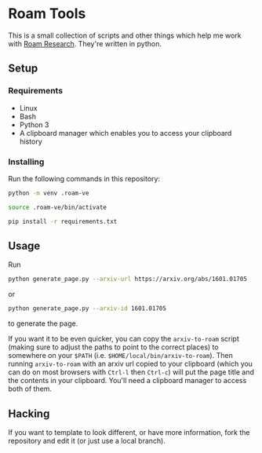 # Roam Tools

This is a small collection of scripts and other things which help me work with [Roam Research](https://roamresearch.com/). They're written in python.

## Setup

### Requirements

* Linux
* Bash
* Python 3
* A clipboard manager which enables you to access your clipboard history

### Installing

Run the following commands in this repository:

```bash
python -m venv .roam-ve

source .roam-ve/bin/activate

pip install -r requirements.txt
```

## Usage

Run

```bash
python generate_page.py --arxiv-url https://arxiv.org/abs/1601.01705
```

or


```bash
python generate_page.py --arxiv-id 1601.01705
```

to generate the page.

If you want it to be even quicker, you can copy the `arxiv-to-roam` script (making sure to adjust the paths to point to the correct places) to somewhere on your `$PATH` (i.e. `$HOME/local/bin/arxiv-to-roam`). Then running `arxiv-to-roam` with an arxiv url copied to your clipboard (which you can do on most browsers with `Ctrl-l` then `Ctrl-c`) will put the page title and the contents in your clipboard. You'll need a clipboard manager to access both of them.

## Hacking

If you want to template to look different, or have more information, fork the repository and edit it (or just use a local branch).
